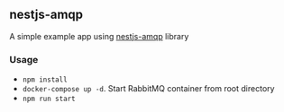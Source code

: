 ## nestjs-amqp

A simple example app using [nestjs-amqp](https://github.com/nestjsx/nestjs-amqp) library

### Usage

* `npm install`
* `docker-compose up -d`. Start RabbitMQ container from root directory
* `npm run start`

